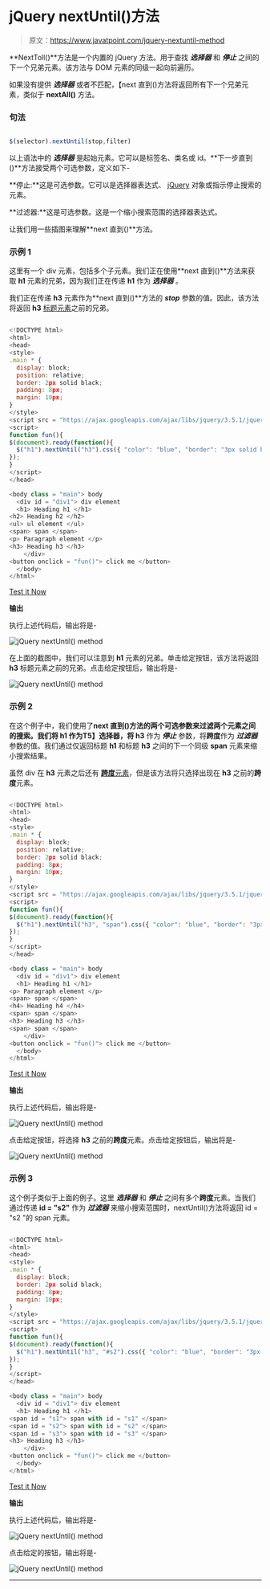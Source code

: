 # jQuery nextUntil()方法

> 原文：<https://www.javatpoint.com/jquery-nextuntil-method>

**NextToll()**方法是一个内置的 jQuery 方法。用于查找 ***选择器*** 和 ***停止*** 之间的下一个兄弟元素。该方法与 DOM 元素的同级一起向前遍历。

如果没有提供 ***选择器*** 或者不匹配，【next 直到()方法将返回所有下一个兄弟元素，类似于 **nextAll()** 方法。

### 句法

```js

$(selector).nextUntil(stop,filter)

```

以上语法中的 ***选择器*** 是起始元素。它可以是标签名、类名或 id。**下一步直到()**方法接受两个可选参数，定义如下-

**停止:**这是可选参数。它可以是选择器表达式、 [jQuery](https://www.javatpoint.com/jquery-tutorial) 对象或指示停止搜索的元素。

**过滤器:**这是可选参数。这是一个缩小搜索范围的选择器表达式。

让我们用一些插图来理解**next 直到()**方法。

### 示例 1

这里有一个 div 元素，包括多个子元素。我们正在使用**next 直到()**方法来获取 **h1** 元素的兄弟，因为我们正在传递 **h1** 作为 ***选择器*** 。

我们正在传递 **h3** 元素作为**next 直到()**方法的 ***stop*** 参数的值。因此，该方法将返回 **h3** [标题元素](https://www.javatpoint.com/html-heading)之前的兄弟。

```js

<!DOCTYPE html>
<html>
<head>
<style>
.main * { 
  display: block;
  position: relative;
  border: 2px solid black;
  padding: 8px;
  margin: 10px;
}
</style>
<script src = "https://ajax.googleapis.com/ajax/libs/jquery/3.5.1/jquery.min.js"> </script>
<script>
function fun(){
$(document).ready(function(){
  $("h1").nextUntil("h3").css({ "color": "blue", "border": "3px solid blue"});
});
}
</script>
</head>

<body class = "main"> body
  <div id = "div1"> div element
  <h1> Heading h1 </h1>
<h2> Heading h2 </h2>
<ul> ul element </ul>
<span> span </span>
<p> Paragraph element </p>
<h3> Heading h3 </h3>
	</div>
<button onclick = "fun()"> click me </button>
  </body>
</html>

```

[Test it Now](https://www.javatpoint.com/oprweb/test.jsp?filename=jquery-nextuntil-method1)

**输出**

执行上述代码后，输出将是-

![jQuery nextUntil() method](img/1ba25dc645d74b3fecf50fa0e0e27606.png)

在上面的截图中，我们可以注意到 **h1** 元素的兄弟。单击给定按钮，该方法将返回 **h3** 标题元素之前的兄弟。点击给定按钮后，输出将是-

![jQuery nextUntil() method](img/aa5e7cee9968f23fbe8905002484e1f4.png)

### 示例 2

在这个例子中，我们使用了**next 直到()**方法的两个可选参数来过滤两个元素之间的搜索。我们将 **h1** 作为**T5】选择器，将 h3** 作为 ***停止*** 参数，将**跨度**作为 ***过滤器*** 参数的值。我们通过仅返回标题 **h1** 和标题 **h3** 之间的下一个同级 **span** 元素来缩小搜索结果。

虽然 div 在 **h3** 元素之后还有 [**跨度**元素](https://www.javatpoint.com/html-span-tag)，但是该方法将只选择出现在 **h3** 之前的**跨度**元素。

```js

<!DOCTYPE html>
<html>
<head>
<style>
.main * { 
  display: block;
  position: relative;
  border: 2px solid black;
  padding: 8px;
  margin: 10px;
}
</style>
<script src = "https://ajax.googleapis.com/ajax/libs/jquery/3.5.1/jquery.min.js"> </script>
<script>
function fun(){
$(document).ready(function(){
  $("h1").nextUntil("h3", "span").css({ "color": "blue", "border": "3px solid blue"});
});
}
</script>
</head>

<body class = "main"> body
  <div id = "div1"> div element
  <h1> Heading h1 </h1>
<p> Paragraph element </p>
<span> span </span>
<h4> Heading h4 </h4>
<span> span </span>
<h3> Heading h3 </h3>
<span> span </span>
	</div>
<button onclick = "fun()"> click me </button>
  </body>
</html>

```

[Test it Now](https://www.javatpoint.com/oprweb/test.jsp?filename=jquery-nextuntil-method2)

**输出**

执行上述代码后，输出将是-

![jQuery nextUntil() method](img/3eeccb9653d5a8de2d2ec65f41543535.png)

点击给定按钮，将选择 **h3** 之前的**跨度**元素。点击给定按钮后，输出将是-

![jQuery nextUntil() method](img/ea5afbf2673fa0b1718b9ed963181a97.png)

### 示例 3

这个例子类似于上面的例子。这里 ***选择器*** 和 ***停止*** 之间有多个**跨度**元素。当我们通过传递 **id = "s2"** 作为 ***过滤器*** 来缩小搜索范围时，nextUntil()方法将返回 id = "s2 "的 span 元素。

```js

<!DOCTYPE html>
<html>
<head>
<style>
.main * { 
  display: block;
  border: 2px solid black;
  padding: 8px;
  margin: 10px;
}
</style>
<script src = "https://ajax.googleapis.com/ajax/libs/jquery/3.5.1/jquery.min.js"> </script>
<script>
function fun(){
$(document).ready(function(){
  $("h1").nextUntil("h3", "#s2").css({ "color": "blue", "border": "3px solid blue"});
});
}
</script>
</head>

<body class = "main"> body
  <div id = "div1"> div element
  <h1> Heading h1 </h1>
<span id = "s1"> span with id = "s1" </span>
<span id = "s2"> span with id = "s2" </span>
<span id = "s3"> span with id = "s3" </span>
<h3> Heading h3 </h3>
	</div>
<button onclick = "fun()"> click me </button>
  </body>
</html>

```

[Test it Now](https://www.javatpoint.com/oprweb/test.jsp?filename=jquery-nextuntil-method3)

**输出**

执行上述代码后，输出将是-

![jQuery nextUntil() method](img/1f622f6a35b36a727cbb73d216b79bae.png)

点击给定的按钮，输出将是-

![jQuery nextUntil() method](img/1cf0978becd95bcc729b14f878a9955f.png)

* * *